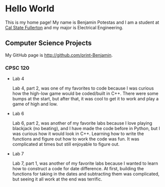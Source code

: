 # Hello World

This is my home page! My name is Benjamin Potestas and I am a student at [Cal State Fullerton](http://www.fullerton.edu/) and my major is Electrical Engineering.

## Computer Science Projects

My GitHub page is http://github.com/print-Benjamin.

### CPSC 120

* Lab 4

    Lab 4, part 2, was one of my favorites to code because I was curious how the high-low game would be coded/built in C++. There were some bumps at the start, but after that, it was cool to get it to work and play a game of high and low.

* Lab 6

    Lab 6, part 2, was another of my favorite labs because I love playing blackjack (no beating), and I have made the code before in Python, but I was curious how it would look in C++. Learning how to write the functions and figure out how to work the code was fun.  It was complicated at times but still enjoyable to figure out.

* Lab 7

    Lab 7, part 1, was another of my favorite labs because I wanted to learn how to construct a code for date difference.  At first, building the functions for taking in the dates and subtracting them was complicated, but seeing it all work at the end was terrific.